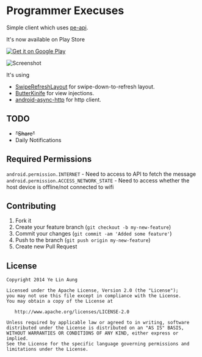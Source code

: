 Programmer Execuses
===================

Simple client which uses [pe-api](https://github.com/yelinaung/pe-api). 

It's now available on Play Store

<a href="https://play.google.com/store/apps/details?id=com.yelinaung.programmerexcuses">
  <img alt="Get it on Google Play" src="https://developer.android.com/images/brand/en_generic_rgb_wo_60.png" />
</a>


![Screenshot](https://raw.githubusercontent.com/yelinaung/ProgrammerExcuses/master/screenshot.png)

It's using 
- [SwipeRefreshLayout](https://developer.android.com/reference/android/support/v4/widget/SwipeRefreshLayout.html) for swipe-down-to-refresh layout.
- [ButterKinife](https://jakewharton.github.io/butterknife) for view injections.
- [android-async-http](http://loopj.com/android-async-http) for http client.

TODO
----
- ~~"Share"~~
- Daily Notifications

Required Permissions
--------------------
`android.permission.INTERNET` - Need to access to API to fetch the message
`android.permission.ACCESS_NETWORK_STATE` - Need to access whether the host device is offline/not connected to wifi

Contributing
------------

 1. Fork it
 2. Create your feature branch (`git checkout -b my-new-feature`)
 3. Commit your changes (`git commit -am 'Added some feature'`)
 4. Push to the branch (`git push origin my-new-feature`)
 5. Create new Pull Request

License
--------

    Copyright 2014 Ye Lin Aung

    Licensed under the Apache License, Version 2.0 (the "License");
    you may not use this file except in compliance with the License.
    You may obtain a copy of the License at

       http://www.apache.org/licenses/LICENSE-2.0

    Unless required by applicable law or agreed to in writing, software
    distributed under the License is distributed on an "AS IS" BASIS,
    WITHOUT WARRANTIES OR CONDITIONS OF ANY KIND, either express or implied.
    See the License for the specific language governing permissions and
    limitations under the License.
